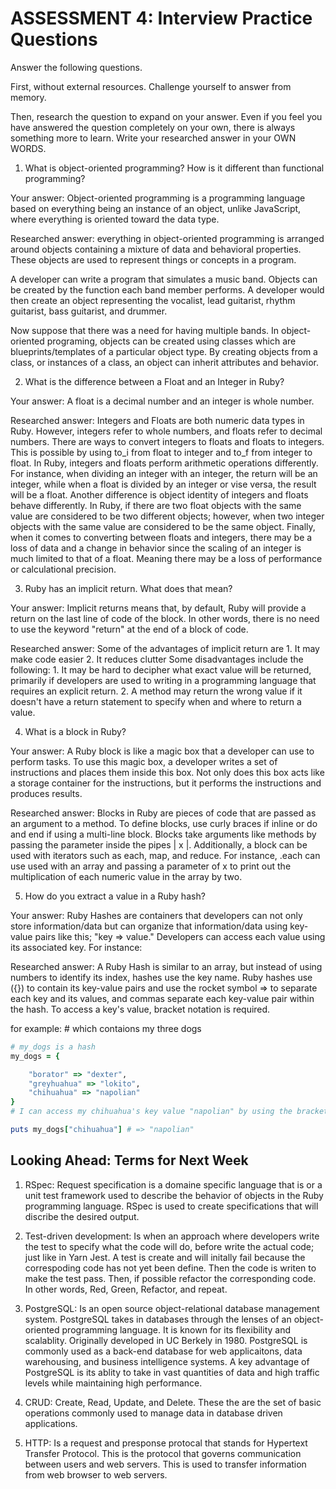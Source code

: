 # ASSESSMENT 4: Interview Practice Questions

Answer the following questions.

First, without external resources. Challenge yourself to answer from memory.

Then, research the question to expand on your answer. Even if you feel you have answered the question completely on your own, there is always something more to learn. Write your researched answer in your OWN WORDS.

1. What is object-oriented programming? How is it different than functional programming?

Your answer: Object-oriented programming is a programming language based on everything being an instance of an object, unlike JavaScript, where everything is oriented toward the data type. 

Researched answer: everything in object-oriented programming is arranged around objects containing a mixture of data and behavioral properties. These objects are used to represent things or concepts in a program. 

A developer can write a program that simulates a music band. Objects can be created by the function each band member performs. A developer would then create an object representing the vocalist, lead guitarist, rhythm guitarist, bass guitarist, and drummer.

Now suppose that there was a need for having multiple bands. In object-oriented programing, objects can be created using classes which are blueprints/templates of a particular object type. By creating objects from a class, or instances of a class, an object can inherit attributes and behavior. 

2. What is the difference between a Float and an Integer in Ruby?

Your answer: A float is a decimal number and an integer is whole number. 

Researched answer: Integers and Floats are both numeric data types in Ruby. However, integers refer to whole numbers, and floats refer to decimal numbers. There are ways to convert integers to floats and floats to integers. This is possible by using to_i from float to integer and to_f from integer to float. In Ruby, integers and floats perform arithmetic operations differently. For instance, when dividing an integer with an integer, the return will be an integer, while when a float is divided by an integer or vise versa, the result will be a float. Another difference is object identity of integers and floats behave differently. In Ruby, if there are two float objects with the same value are considered to be two different objects; however, when two integer objects with the same value are considered to be the same object. Finally, when it comes to converting between floats and integers, there may be a loss of data and a change in behavior since the scaling of an integer is much limited to that of a float. Meaning there may be a loss of performance or calculational precision. 

3. Ruby has an implicit return. What does that mean?

Your answer: Implicit returns means that, by default, Ruby will provide a return on the last line of code of the block. In other words, there is no need to use the keyword "return" at the end of a block of code.

Researched answer: Some of the advantages of implicit return are 
    1. It may make code easier 
    2. It reduces clutter
Some disadvantages include the following: 
    1. It may be hard to decipher what exact value will be returned, primarily if developers are used to writing in a programming language that requires an explicit return. 
    2. A method may return the wrong value if it doesn't have a return statement to specify when and where to return a value.  

4. What is a block in Ruby?

Your answer: A Ruby block is like a magic box that a developer can use to perform tasks. To use this magic box, a developer writes a set of instructions and places them inside this box. Not only does this box acts like a storage container for the instructions, but it performs the instructions and produces results.  

Researched answer: Blocks in Ruby are pieces of code that are passed as an argument to a method. To define blocks, use curly braces if inline or do and end if using a multi-line block. Blocks take arguments like methods by passing the parameter inside the pipes | x |. Additionally, a block can be used with iterators such as each, map, and reduce. For instance, .each can use used with an array and passing a parameter of x to print out the multiplication of each numeric value in the array by two. 

5. How do you extract a value in a Ruby hash?

Your answer: Ruby Hashes are containers that developers can not only store information/data but can organize that information/data using key-value pairs like this; "key => value." Developers can access each value using its associated key. For instance: 

Researched answer: A Ruby Hash is similar to an array, but instead of using numbers to identify its index, hashes use the key name. Ruby hashes use ({}) to contain its key-value pairs and use the rocket symbol => to separate each key and its values, and commas separate each key-value pair within the hash. To access a key's value, bracket notation is required. 

for example: 
    # which contaions my three dogs
```rb
# my_dogs is a hash
my_dogs = {

    "borator" => "dexter",
    "greyhuahua" => "lokito",
    "chihuahua" => "napolian"
}
# I can access my chihuahua's key value "napolian" by using the bracket notation

puts my_dogs["chihuahua"] # => "napolian"

```

## Looking Ahead: Terms for Next Week

1. RSpec: Request specification is a domaine specific language that is or a unit test framework used to describe the behavior of objects in the Ruby programming language. RSpec is used to create specifications that will discribe the desired output.

2. Test-driven development: Is when an approach where developers write the test to specify what the code will do, before write the actual code; just like in Yarn Jest. A test is create and will initally fail because the correspoding code has not yet been define. Then the code is writen to make the test pass. Then, if possible refactor the corresponding code. In other words, Red, Green, Refactor, and repeat. 

3. PostgreSQL: Is an open source object-relational database management system. PostgreSQL takes in databases through the lenses of an object-oriented programming language. It is known for its flexibility and scalablity. Originally developed in UC Berkely in 1980. PostgreSQL is commonly used as a back-end database for web applicaitons, data warehousing, and business intelligence systems. A key advantage of PostgreSQL is its ablity to take in vast quantities of data and high traffic levels while maintaining high performance. 

4. CRUD: Create, Read, Update, and Delete. These the are the set of basic operations commonly used to manage data in database driven applications.

5. HTTP: Is a request and presponse protocal that stands for Hypertext Transfer Protocol. This is the protocol that governs communication between users and web servers. This is used to transfer information from web browser to web servers. 
